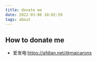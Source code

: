 ```yaml
---
title: donate me
date: 2022-03-06 10:02:59
tags: about
---
```


## How to donate me

- 爱发电:<https://afdian.net/@maicarons>
